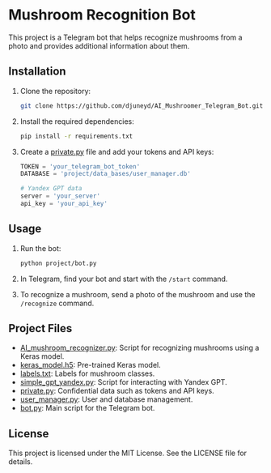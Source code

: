 # Mushroom Recognition Bot

This project is a Telegram bot that helps recognize mushrooms from a photo and provides additional information about them.

## Installation

1. Clone the repository:
    ```sh
    git clone https://github.com/djuneyd/AI_Mushroomer_Telegram_Bot.git
    ```

2. Install the required dependencies:
    ```sh
    pip install -r requirements.txt
    ```

3. Create a [private.py](http://_vscodecontentref_/10) file and add your tokens and API keys:
    ```py
    TOKEN = 'your_telegram_bot_token'
    DATABASE = 'project/data_bases/user_manager.db'

    # Yandex GPT data
    server = 'your_server'
    api_key = 'your_api_key'
    ```

## Usage

1. Run the bot:
    ```sh
    python project/bot.py
    ```

2. In Telegram, find your bot and start with the `/start` command.

3. To recognize a mushroom, send a photo of the mushroom and use the `/recognize` command.

## Project Files

- [AI_mushroom_recognizer.py](http://_vscodecontentref_/11): Script for recognizing mushrooms using a Keras model.
- [keras_model.h5](http://_vscodecontentref_/12): Pre-trained Keras model.
- [labels.txt](http://_vscodecontentref_/13): Labels for mushroom classes.
- [simple_gpt_yandex.py](http://_vscodecontentref_/14): Script for interacting with Yandex GPT.
- [private.py](http://_vscodecontentref_/15): Confidential data such as tokens and API keys.
- [user_manager.py](http://_vscodecontentref_/16): User and database management.
- [bot.py](http://_vscodecontentref_/17): Main script for the Telegram bot.

## License

This project is licensed under the MIT License. See the LICENSE file for details.
